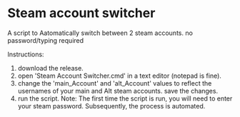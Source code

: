 # Steam account switcher
A script to Aatomatically switch between 2 steam accounts. no password/typing required

Instructions:
1. download the release.
2. open 'Steam Account Switcher.cmd' in a text editor (notepad is fine).
3. change the 'main_Account' and 'alt_Account' values to reflect the usernames of your main and Alt steam accounts. save the changes.
3. run the script. 
Note: The first time the script is run, you will need to enter your steam password. Subsequently, the process is automated.
